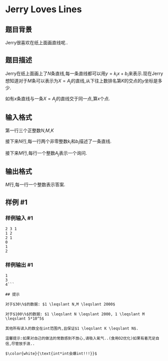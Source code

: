 # Jerry Loves Lines

## 题目背景

Jerry很喜欢在纸上面画直线呢..

## 题目描述

Jerry在纸上面画上了$N$条直线,每一条直线都可以用$y=k_ix+b_i$来表示.现在Jerry想知道对于$M$条可以表示为$X=A_j$的直线,从下往上数排名第$K$的交点的$y$坐标是多少.

如有$x$条直线与一条$X=A_j$的直线交于同一点,算$x$个点.

## 输入格式

第一行三个正整数$N$,$M$,$K$

接下来$N$行,每一行两个非零整数$k_i$和$b_i$描述了一条直线.

接下来$M$行,每行一个整数$A_j$表示一个询问.

## 输出格式

$M$行,每一行一个整数表示答案.

## 样例 #1

### 样例输入 #1
```
2 3 1
1 2
2 1
0
1
2
```

### 样例输出 #1

```
1
3
4```

## 提示

对于$30\%$的数据: $1 \leqslant N,M \leqslant 2000$

对于$100\%$的数据: $1 \leqslant N \leqslant 2000, 1 \leqslant M \leqslant 5*10^5$

其他所有读入的数全在int范围内,且保证$1 \leqslant K \leqslant N$.

温馨提示:如果对自己的做法的常数感到不放心,请吸入氧气..(食用O2优化)如果有着充足自信,尽管放手浪..

$\color{white}{\text{int*int会爆int!!!}}$

